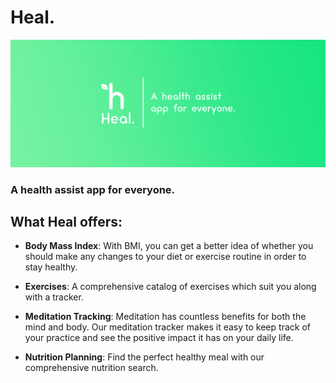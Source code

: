 # Heal.

![banner](./hackathon/readme_banner.png)

### A health assist app for everyone.


## What Heal offers:

- **Body Mass Index**: With BMI, you can get a better idea of whether you should make any changes to your diet or exercise routine in order to stay healthy.

- **Exercises**: A comprehensive catalog of exercises which suit you along with a tracker.

- **Meditation Tracking**: Meditation has countless benefits for both the mind and body. Our meditation tracker makes it easy to keep track of your practice and see the positive impact it has on your daily life.

- **Nutrition Planning**: Find the perfect healthy meal with our comprehensive nutrition search.

